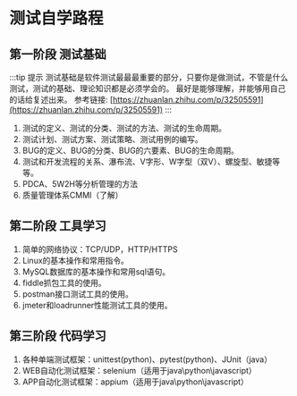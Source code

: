 # 测试自学路程

## 第一阶段  测试基础

:::tip 提示
测试基础是软件测试最最最重要的部分，只要你是做测试，不管是什么测试，测试的基础、理论知识都是必须学会的。
最好是能够理解，并能够用自己的话给复述出来。
参考链接: [https://zhuanlan.zhihu.com/p/32505591](https://zhuanlan.zhihu.com/p/32505591)
:::

1. 测试的定义、测试的分类、测试的方法、测试的生命周期。
2. 测试计划、测试方案、测试策略、测试用例的编写。
3. BUG的定义、BUG的分类、BUG的六要素、BUG的生命周期。
4. 测试和开发流程的关系、瀑布流、V字形、W字型（双V）、螺旋型、敏捷等等。
5. PDCA、5W2H等分析管理的方法
6. 质量管理体系CMMI（了解）

## 第二阶段  工具学习

1. 简单的网络协议：TCP/UDP，HTTP/HTTPS
2. Linux的基本操作和常用指令。
3. MySQL数据库的基本操作和常用sql语句。
4. fiddle抓包工具的使用。
5. postman接口测试工具的使用。
6. jmeter和loadrunner性能测试工具的使用。

## 第三阶段  代码学习

1. 各种单端测试框架：unittest(python)、pytest(python)、JUnit（java）
2. WEB自动化测试框架：selenium（适用于java\python\javascript）
3. APP自动化测试框架：appium（适用于java\python\javascript）
